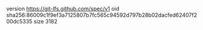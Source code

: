version https://git-lfs.github.com/spec/v1
oid sha256:86009c1f9ef3a7125807b7fc565c94592d797b28b02dacfed62407f200dc5335
size 3182
